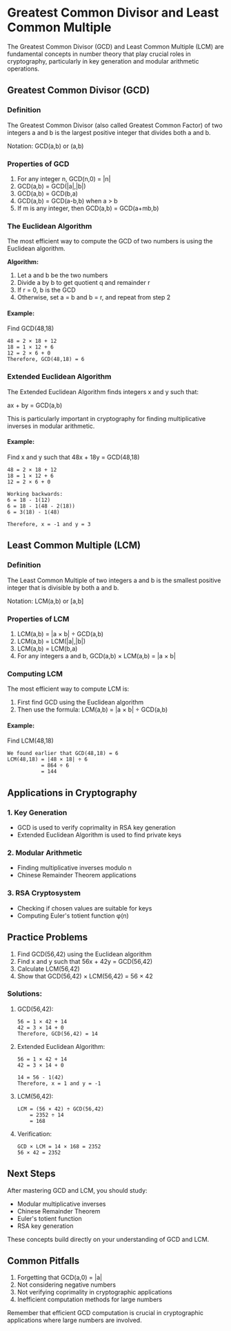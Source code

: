# Greatest Common Divisor and Least Common Multiple

The Greatest Common Divisor (GCD) and Least Common Multiple (LCM) are fundamental concepts in number theory that play crucial roles in cryptography, particularly in key generation and modular arithmetic operations.

## Greatest Common Divisor (GCD)

### Definition

The Greatest Common Divisor (also called Greatest Common Factor) of two integers a and b is the largest positive integer that divides both a and b.

Notation: GCD(a,b) or (a,b)

### Properties of GCD

1. For any integer n, GCD(n,0) = |n|
2. GCD(a,b) = GCD(|a|,|b|)
3. GCD(a,b) = GCD(b,a)
4. GCD(a,b) = GCD(a-b,b) when a > b
5. If m is any integer, then GCD(a,b) = GCD(a+mb,b)

### The Euclidean Algorithm

The most efficient way to compute the GCD of two numbers is using the Euclidean algorithm.

**Algorithm:**
1. Let a and b be the two numbers
2. Divide a by b to get quotient q and remainder r
3. If r = 0, b is the GCD
4. Otherwise, set a = b and b = r, and repeat from step 2

#### Example:
Find GCD(48,18)
```
48 = 2 × 18 + 12
18 = 1 × 12 + 6
12 = 2 × 6 + 0
Therefore, GCD(48,18) = 6
```

### Extended Euclidean Algorithm

The Extended Euclidean Algorithm finds integers x and y such that:

ax + by = GCD(a,b)

This is particularly important in cryptography for finding multiplicative inverses in modular arithmetic.

#### Example:
Find x and y such that 48x + 18y = GCD(48,18)
```
48 = 2 × 18 + 12
18 = 1 × 12 + 6
12 = 2 × 6 + 0

Working backwards:
6 = 18 - 1(12)
6 = 18 - 1(48 - 2(18))
6 = 3(18) - 1(48)

Therefore, x = -1 and y = 3
```

## Least Common Multiple (LCM)

### Definition

The Least Common Multiple of two integers a and b is the smallest positive integer that is divisible by both a and b.

Notation: LCM(a,b) or [a,b]

### Properties of LCM

1. LCM(a,b) = |a × b| ÷ GCD(a,b)
2. LCM(a,b) = LCM(|a|,|b|)
3. LCM(a,b) = LCM(b,a)
4. For any integers a and b, GCD(a,b) × LCM(a,b) = |a × b|

### Computing LCM

The most efficient way to compute LCM is:
1. First find GCD using the Euclidean algorithm
2. Then use the formula: LCM(a,b) = |a × b| ÷ GCD(a,b)

#### Example:
Find LCM(48,18)
```
We found earlier that GCD(48,18) = 6
LCM(48,18) = |48 × 18| ÷ 6
           = 864 ÷ 6
           = 144
```

## Applications in Cryptography

### 1. Key Generation
- GCD is used to verify coprimality in RSA key generation
- Extended Euclidean Algorithm is used to find private keys

### 2. Modular Arithmetic
- Finding multiplicative inverses modulo n
- Chinese Remainder Theorem applications

### 3. RSA Cryptosystem
- Checking if chosen values are suitable for keys
- Computing Euler's totient function φ(n)

## Practice Problems

1. Find GCD(56,42) using the Euclidean algorithm
2. Find x and y such that 56x + 42y = GCD(56,42)
3. Calculate LCM(56,42)
4. Show that GCD(56,42) × LCM(56,42) = 56 × 42

### Solutions:

1. GCD(56,42):
   ```
   56 = 1 × 42 + 14
   42 = 3 × 14 + 0
   Therefore, GCD(56,42) = 14
   ```

2. Extended Euclidean Algorithm:
   ```
   56 = 1 × 42 + 14
   42 = 3 × 14 + 0
   
   14 = 56 - 1(42)
   Therefore, x = 1 and y = -1
   ```

3. LCM(56,42):
   ```
   LCM = (56 × 42) ÷ GCD(56,42)
       = 2352 ÷ 14
       = 168
   ```

4. Verification:
   ```
   GCD × LCM = 14 × 168 = 2352
   56 × 42 = 2352
   ```

## Next Steps

After mastering GCD and LCM, you should study:
- Modular multiplicative inverses
- Chinese Remainder Theorem
- Euler's totient function
- RSA key generation

These concepts build directly on your understanding of GCD and LCM.

## Common Pitfalls

1. Forgetting that GCD(a,0) = |a|
2. Not considering negative numbers
3. Not verifying coprimality in cryptographic applications
4. Inefficient computation methods for large numbers

Remember that efficient GCD computation is crucial in cryptographic applications where large numbers are involved.
